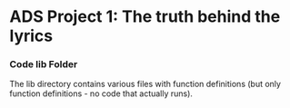 # ADS Project 1: The truth behind the lyrics

### Code lib Folder

The lib directory contains various files with function definitions (but only function definitions - no code that actually runs).

